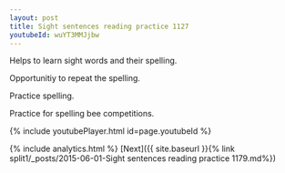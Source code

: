 ```yaml
---
layout: post
title: Sight sentences reading practice 1127
youtubeId: wuYT3MMJjbw
---
```

 
 
Helps to learn sight words and their spelling.

Opportunitiy to repeat the spelling. 

Practice spelling. 
 
Practice for spelling bee competitions. 
 
{% include youtubePlayer.html id=page.youtubeId %}
 
 
{% include analytics.html %} 
[Next]({{ site.baseurl }}{% link  split1/_posts/2015-06-01-Sight sentences reading practice 1179.md%})
 
